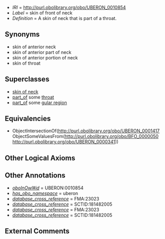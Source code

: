  * *IRI* = http://purl.obolibrary.org/obo/UBERON_0010854
 * *Label* = skin of front of neck
 * *Definition* = A skin of neck that is part of a throat.

## Synonyms

 * skin of anterior neck
 * skin of anterior part of neck
 * skin of anterior portion of neck
 * skin of throat

## Superclasses

 * [skin of neck](../../UBERON/17/UBERON_0001417.md)
 * [part_of](../../BFO/50/BFO_0000050.md) some [throat](../../UBERON/41/UBERON_0000341.md)
 * [part_of](../../BFO/50/BFO_0000050.md) some [gular region](../../UBERON/54/UBERON_0011154.md)

## Equivalencies

 * ObjectIntersectionOf(<http://purl.obolibrary.org/obo/UBERON_0001417> ObjectSomeValuesFrom(<http://purl.obolibrary.org/obo/BFO_0000050> <http://purl.obolibrary.org/obo/UBERON_0000341>))

## Other Logical Axioms


## Other Annotations

 * *[oboInOwl#id](../../id/oboInOwl#id.md)* = UBERON:0010854
 * *[has_obo_namespace](../../ce/oboInOwl#hasOBONamespace.md)* = uberon
 * *[database_cross_reference](../../ef/oboInOwl#hasDbXref.md)* = FMA:23023
 * *[database_cross_reference](../../ef/oboInOwl#hasDbXref.md)* = SCTID:181482005
 * *[database_cross_reference](../../ef/oboInOwl#hasDbXref.md)* = FMA:23023
 * *[database_cross_reference](../../ef/oboInOwl#hasDbXref.md)* = SCTID:181482005

## External Comments

